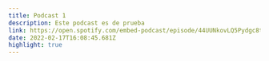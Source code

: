 ```yaml
---
title: Podcast 1
description: Este podcast es de prueba
link: https://open.spotify.com/embed-podcast/episode/44UUNkovLQ5Pydgc8tLuPO
date: 2022-02-17T16:08:45.681Z
highlight: true
---
```

